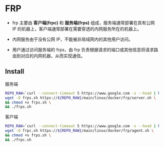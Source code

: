 # FRP

- frp 主要由 **客户端(frpc)** 和 **服务端(frps)** 组成，服务端通常部署在具有公网 IP 的机器上，客户端通常部署在需要穿透的内网服务所在的机器上。

- 内网服务由于没有公网 IP，不能被非局域网内的其他用户访问。

- 用户通过访问服务端的 frps，由 frp 负责根据请求的端口或其他信息将请求路由到对应的内网机器，从而实现通信。

## Install

服务端
```bash
REPO_RAW=`curl --connect-timeout 5 https://www.google.com -s --head | head -n 1 | grep "HTTP/1.[01] [23].." &> /dev/null && echo "raw.githubusercontent.com/kenote/install" || echo "gitee.com/kenote/install/raw"`; \
wget -O frps.sh https://${REPO_RAW}/main/linux/docker/frp/server.sh \
&& chmod +x frps.sh \
&& ./frps.sh
```

客户端
```bash
REPO_RAW=`curl --connect-timeout 5 https://www.google.com -s --head | head -n 1 | grep "HTTP/1.[01] [23].." &> /dev/null && echo "raw.githubusercontent.com/kenote/install" || echo "gitee.com/kenote/install/raw"`; \
wget -O frpc.sh https://${REPO_RAW}/main/linux/docker/frp/agent.sh \
&& chmod +x frps.sh \
&& ./frpc.sh
```